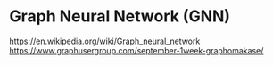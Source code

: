 # Graph Neural Network (GNN)
https://en.wikipedia.org/wiki/Graph_neural_network
https://www.graphusergroup.com/september-1week-graphomakase/

